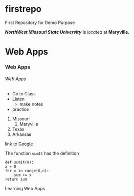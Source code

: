 # firstrepo
First Repository for Demo Purpose

***NorthWest Missouri State University*** is *located* at **Maryville.**

# Web Apps
### Web Apps
###### Web Apps

- Go to Class
- Listen 
    - make notes
- practice

1. Missouri
    1. Maryville
2. Texas
3. Arkansas

link to [Google](https://www.google.com/)

The function `sumIt` has the definition

```
def sumIt(n):
x = 0
for x in range(0,n):
    sum += x
return sum

```

Learning Web Apps
